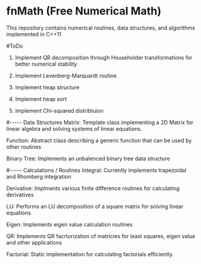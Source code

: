 # fnMath (Free Numerical Math)
This repository contains numerical routines, data structures, and algorithms implemented in C++11 
 
#ToDo
1) Implement QR decomposition through Householder transformations for better numerical stability

2) Implement Levenberg-Marquardt routine

3) Implement heap structure 

4) Implement heap sort

5) Implement Chi-squared distribtuion

#----- Data Structures
Matrix: Template class implementing a 2D Matrix for linear algebra and solving systems of linear equations. 

Function: Abstract class describing a generic function that can be used by other routines 

Binary Tree: Implements an unbalenced binary tree data structure 

#----- Calculations / Routines
Integral: Currently implements trapezoidal and Rhomberg integration 

Derivative: Implments various finite difference routines for calculating derivatives

LU: Performs an LU decomposition of a square matrix for solving linear equations 

Eigen: Implements eigen value calculation routines

QR: Implements QR facrtorization of matricies for least squares, eigen value and other applications

Factorial: Static implementation for calculating factorials efficiently.  



